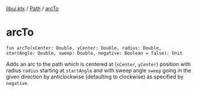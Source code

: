[libui.ktx](../index.md) / [Path](index.md) / [arcTo](./arc-to.md)

# arcTo

`fun arcTo(xCenter: Double, yCenter: Double, radius: Double, startAngle: Double, sweep: Double, negative: Boolean = false): Unit`

Adds an arc to the path which is centered at (`xCenter`, `yCenter`) position with radius `radius`
starting at `startAngle` and with sweep angle `sweep` going in the given direction by
anticlockwise (defaulting to clockwise) as specified by `negative`.

